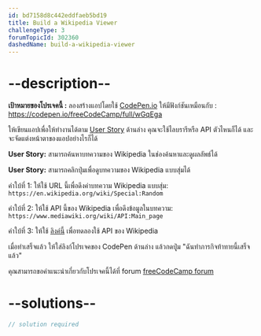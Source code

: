 ```yaml
---
id: bd7158d8c442eddfaeb5bd19
title: Build a Wikipedia Viewer
challengeType: 3
forumTopicId: 302360
dashedName: build-a-wikipedia-viewer
---
```


# --description--

**เป้าหมายของโปรเจคนี้ :** ลองสร้างแอปโดยใช้ [CodePen.io](https://codepen.io) ให้มีฟังก์ชันเหมือนกับ : <https://codepen.io/freeCodeCamp/full/wGqEga>

ให้เขียนแอปเพื่อให้ทำงานได้ตาม [User Story](https://en.wikipedia.org/wiki/User_story) ด้านล่าง คุณจะใช้ไลบรารีหรือ API ตัวไหนก็ได้ และจะจัดแต่งหน้าตาของแอปอย่างไรก็ได้

**User Story:** สามารถค้นหาบทความของ Wikipedia ในช่องค้นหาและดูผลลัพธ์ได้

**User Story:** สามารถคลิกปุ่มเพื่อดูบทความของ Wikipedia แบบสุ่มได้

คำใบ้ที่ 1: ให้ใช้ URL นี้เพื่อดึงค่าบทความ Wikipedia แบบสุ่ม: `https://en.wikipedia.org/wiki/Special:Random`

คำใบ้ที่ 2: ให้ใช้ API นี้ของ Wikipedia เพื่อดึงข้อมูลในบทความ: `https://www.mediawiki.org/wiki/API:Main_page`

คำใบ้ที่ 3: ให้ใช้ [ลิงค์นี้](https://en.wikipedia.org/wiki/Special:ApiSandbox#action=query&titles=Main%20Page&prop=revisions&rvprop=content&format=jsonfm) เพื่อทดลองใช้ API ของ Wikipedia

เมื่อทำเสร็จแล้ว ให้ใส่ลิงก์โปรเจคของ CodePen ด้านล่าง แล้วกดปุุ่ม "ฉันทำภารกิจท้าทายนี้เสร็จแล้ว"

คุณสามารถขอคำแนะนำเกี่ยวกับโปรเจคนี้ได้ที่ forum [freeCodeCamp forum](https://forum.freecodecamp.org/c/project-feedback/409)

# --solutions--

```js
// solution required
```
